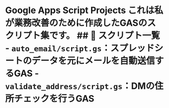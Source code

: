 # Google Apps Script Projects これは私が業務改善のために作成したGASのスクリプト集です。  ## 📌 スクリプト一覧 - `auto_email/script.gs`：スプレッドシートのデータを元にメールを自動送信するGAS - `validate_address/script.gs`：DMの住所チェックを行うGAS
